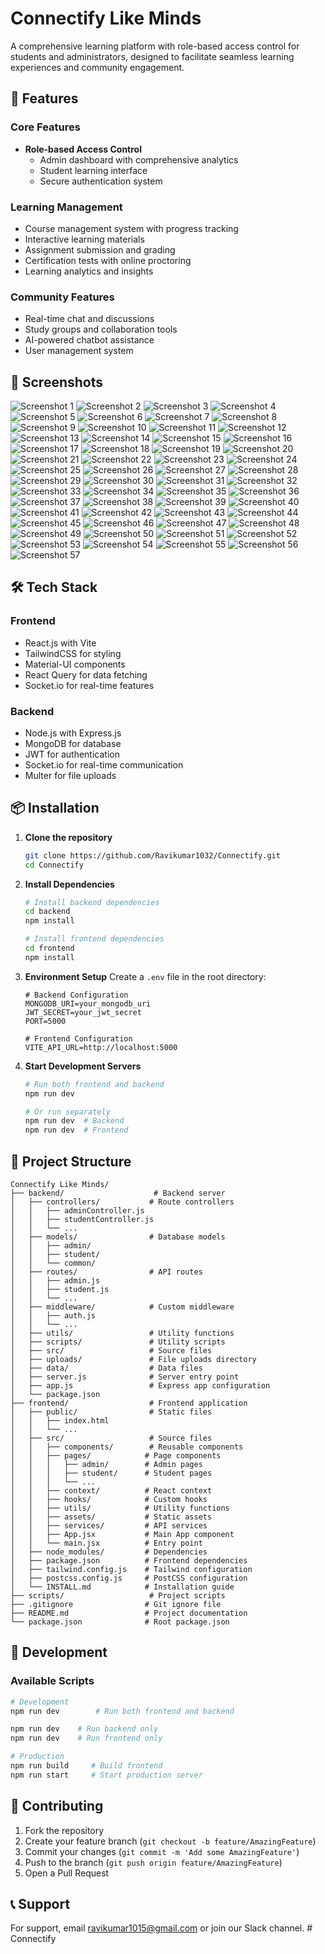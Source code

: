 # Connectify Like Minds

A comprehensive learning platform with role-based access control for students and administrators, designed to facilitate seamless learning experiences and community engagement.

## 🚀 Features

### Core Features
- **Role-based Access Control**
  - Admin dashboard with comprehensive analytics
  - Student learning interface
  - Secure authentication system

### Learning Management
- Course management system with progress tracking
- Interactive learning materials
- Assignment submission and grading
- Certification tests with online proctoring
- Learning analytics and insights

### Community Features
- Real-time chat and discussions
- Study groups and collaboration tools
- AI-powered chatbot assistance
- User management system

## 📸 Screenshots

![Screenshot 1](./Screenshot/Screenshot%20(149).png)
![Screenshot 2](./Screenshot/Screenshot%20(148).png)
![Screenshot 3](./Screenshot/Screenshot%20(147).png)
![Screenshot 4](./Screenshot/Screenshot%20(146).png)
![Screenshot 5](./Screenshot/Screenshot%20(145).png)
![Screenshot 6](./Screenshot/Screenshot%20(144).png)
![Screenshot 7](./Screenshot/Screenshot%20(143).png)
![Screenshot 8](./Screenshot/Screenshot%20(142).png)
![Screenshot 9](./Screenshot/Screenshot%20(141).png)
![Screenshot 10](./Screenshot/Screenshot%20(140).png)
![Screenshot 11](./Screenshot/Screenshot%20(139).png)
![Screenshot 12](./Screenshot/Screenshot%20(138).png)
![Screenshot 13](./Screenshot/Screenshot%20(137).png)
![Screenshot 14](./Screenshot/Screenshot%20(136).png)
![Screenshot 15](./Screenshot/Screenshot%20(135).png)
![Screenshot 16](./Screenshot/Screenshot%20(134).png)
![Screenshot 17](./Screenshot/Screenshot%20(133).png)
![Screenshot 18](./Screenshot/Screenshot%20(132).png)
![Screenshot 19](./Screenshot/Screenshot%20(131).png)
![Screenshot 20](./Screenshot/Screenshot%20(130).png)
![Screenshot 21](./Screenshot/Screenshot%20(128).png)
![Screenshot 22](./Screenshot/Screenshot%20(127).png)
![Screenshot 23](./Screenshot/Screenshot%20(125).png)
![Screenshot 24](./Screenshot/Screenshot%20(123).png)
![Screenshot 25](./Screenshot/Screenshot%20(121).png)
![Screenshot 26](./Screenshot/Screenshot%20(120).png)
![Screenshot 27](./Screenshot/Screenshot%20(119).png)
![Screenshot 28](./Screenshot/Screenshot%20(117).png)
![Screenshot 29](./Screenshot/Screenshot%20(116).png)
![Screenshot 30](./Screenshot/Screenshot%20(115).png)
![Screenshot 31](./Screenshot/Screenshot%20(114).png)
![Screenshot 32](./Screenshot/Screenshot%20(113).png)
![Screenshot 33](./Screenshot/Screenshot%20(112).png)
![Screenshot 34](./Screenshot/Screenshot%20(111).png)
![Screenshot 35](./Screenshot/Screenshot%20(110).png)
![Screenshot 36](./Screenshot/Screenshot%20(109).png)
![Screenshot 37](./Screenshot/Screenshot%20(108).png)
![Screenshot 38](./Screenshot/Screenshot%20(107).png)
![Screenshot 39](./Screenshot/Screenshot%20(105).png)
![Screenshot 40](./Screenshot/Screenshot%20(104).png)
![Screenshot 41](./Screenshot/Screenshot%20(103).png)
![Screenshot 42](./Screenshot/Screenshot%20(102).png)
![Screenshot 43](./Screenshot/Screenshot%20(101).png)
![Screenshot 44](./Screenshot/Screenshot%20(100).png)
![Screenshot 45](./Screenshot/Screenshot%20(99).png)
![Screenshot 46](./Screenshot/Screenshot%20(98).png)
![Screenshot 47](./Screenshot/Screenshot%20(97).png)
![Screenshot 48](./Screenshot/Screenshot%20(96).png)
![Screenshot 49](./Screenshot/Screenshot%20(93).png)
![Screenshot 50](./Screenshot/Screenshot%20(92).png)
![Screenshot 51](./Screenshot/Screenshot%20(91).png)
![Screenshot 52](./Screenshot/Screenshot%20(90).png)
![Screenshot 53](./Screenshot/Screenshot%20(89).png)
![Screenshot 54](./Screenshot/Screenshot%20(88).png)
![Screenshot 55](./Screenshot/Screenshot%20(87).png)
![Screenshot 56](./Screenshot/Screenshot%20(86).png)
![Screenshot 57](./Screenshot/Screenshot%20(85).png)

## 🛠️ Tech Stack

### Frontend
- React.js with Vite
- TailwindCSS for styling
- Material-UI components
- React Query for data fetching
- Socket.io for real-time features

### Backend
- Node.js with Express.js
- MongoDB for database
- JWT for authentication
- Socket.io for real-time communication
- Multer for file uploads

## 📦 Installation

1. **Clone the repository**
   ```bash
   git clone https://github.com/Ravikumar1032/Connectify.git
   cd Connectify
   ```

2. **Install Dependencies**
   ```bash
   # Install backend dependencies
   cd backend
   npm install

   # Install frontend dependencies
   cd frontend
   npm install
   ```

3. **Environment Setup**
   Create a `.env` file in the root directory:
   ```env
   # Backend Configuration
   MONGODB_URI=your_mongodb_uri
   JWT_SECRET=your_jwt_secret
   PORT=5000
   
   # Frontend Configuration
   VITE_API_URL=http://localhost:5000
   ```

4. **Start Development Servers**
   ```bash
   # Run both frontend and backend
   npm run dev

   # Or run separately
   npm run dev  # Backend
   npm run dev  # Frontend
   ```

## 📁 Project Structure

```
Connectify Like Minds/
├── backend/                    # Backend server
│   ├── controllers/           # Route controllers
│   │   ├── adminController.js
│   │   ├── studentController.js
│   │   └── ...
│   ├── models/                # Database models
│   │   ├── admin/
│   │   ├── student/
│   │   └── common/
│   ├── routes/                # API routes
│   │   ├── admin.js
│   │   ├── student.js
│   │   └── ...
│   ├── middleware/            # Custom middleware
│   │   ├── auth.js
│   │   └── ...
│   ├── utils/                 # Utility functions
│   ├── scripts/               # Utility scripts
│   ├── src/                   # Source files
│   ├── uploads/               # File uploads directory
│   ├── data/                  # Data files
│   ├── server.js              # Server entry point
│   ├── app.js                 # Express app configuration
│   └── package.json
├── frontend/                  # Frontend application
│   ├── public/                # Static files
│   │   ├── index.html
│   │   └── ...
│   ├── src/                   # Source files
│   │   ├── components/        # Reusable components
│   │   ├── pages/            # Page components
│   │   │   ├── admin/        # Admin pages
│   │   │   ├── student/      # Student pages
│   │   │   └── ...
│   │   ├── context/          # React context
│   │   ├── hooks/            # Custom hooks
│   │   ├── utils/            # Utility functions
│   │   ├── assets/           # Static assets
│   │   ├── services/         # API services
│   │   ├── App.jsx           # Main App component
│   │   └── main.jsx          # Entry point
│   ├── node_modules/         # Dependencies
│   ├── package.json          # Frontend dependencies
│   ├── tailwind.config.js    # Tailwind configuration
│   ├── postcss.config.js     # PostCSS configuration
│   └── INSTALL.md            # Installation guide
├── scripts/                   # Project scripts
├── .gitignore                # Git ignore file
├── README.md                 # Project documentation
└── package.json              # Root package.json
```

## 🔧 Development

### Available Scripts
```bash
# Development
npm run dev        # Run both frontend and backend

npm run dev    # Run backend only
npm run dev    # Run frontend only

# Production
npm run build     # Build frontend
npm run start     # Start production server

```

## 🤝 Contributing

1. Fork the repository
2. Create your feature branch (`git checkout -b feature/AmazingFeature`)
3. Commit your changes (`git commit -m 'Add some AmazingFeature'`)
4. Push to the branch (`git push origin feature/AmazingFeature`)
5. Open a Pull Request

## 📞 Support

For support, email ravikumar1015@gmail.com or join our Slack channel. # Connectify
